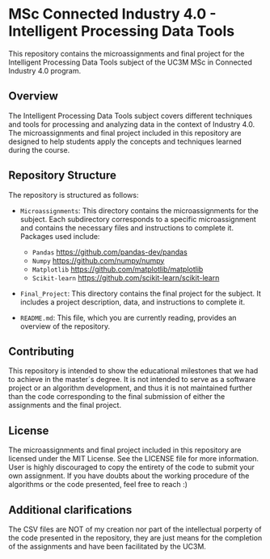 # MSc Connected Industry 4.0 - Intelligent Processing Data Tools

This repository contains the microassignments and final project for the Intelligent Processing Data Tools subject of the UC3M MSc in Connected Industry 4.0 program.

## Overview

The Intelligent Processing Data Tools subject covers different techniques and tools for processing and analyzing data in the context of Industry 4.0. The microassignments and final project included in this repository are designed to help students apply the concepts and techniques learned during the course.

## Repository Structure

The repository is structured as follows:

- `Microassignments`: This directory contains the microassignments for the subject. Each subdirectory corresponds to a specific microassignment and contains the necessary files and instructions to complete it. Packages used include:
  - `Pandas` <https://github.com/pandas-dev/pandas>
  - `Numpy` <https://github.com/numpy/numpy>
  - `Matplotlib` <https://github.com/matplotlib/matplotlib>
  - `Scikit-learn` <https://github.com/scikit-learn/scikit-learn>

- `Final_Project`: This directory contains the final project for the subject. It includes a project description, data, and instructions to complete it.

- `README.md`: This file, which you are currently reading, provides an overview of the repository.

## Contributing

This repository is intended to show the educational milestones that we had to achieve in the master´s degree. It is not intended to serve as a software project or an algorithm development, and thus it is not maintained further than the code corresponding to the final submission of either the assignments and the final project.

## License

The microassignments and final project included in this repository are licensed under the MIT License. See the LICENSE file for more information. User is highly discouraged to copy the entirety of the code to submit your own assignment. If you have doubts about the working procedure of the algorithms or the code presented, feel free to reach :)

## Additional clarifications

The CSV files are NOT of my creation nor part of the intellectual porperty of the code presented in the repository, they are just means for the completion of the assignments and have been facilitated by the UC3M.
